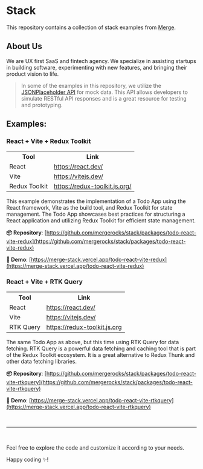 # Stack

This repository contains a collection of stack examples from [Merge](https://merge.rocks).

## About Us

We are UX first SaaS and fintech agency. We specialize in assisting startups in building software, experimenting with new features, and bringing their product vision to life.

> In some of the examples in this repository, we utilize the [JSONPlaceholder API](https://jsonplaceholder.typicode.com/) for mock data. This API allows developers to simulate RESTful API responses and is a great resource for testing and prototyping.

## Examples:

### React + Vite + Redux Toolkit

<table>
  <tr>
    <th>Tool</th>
    <th>Link</th>
  </tr>
  <tr>
    <td>React</td>
    <td><a href="https://react.dev/">https://react.dev/</a></td>
  </tr>
  <tr>
    <td>Vite</td>
    <td><a href="https://vitejs.dev/">https://vitejs.dev/</a></td>
  </tr>
  <tr>
    <td>Redux Toolkit</td>
    <td><a href="https://redux-toolkit.js.org/">https://redux-toolkit.js.org/</a></td>
  </tr>
</table>

This example demonstrates the implementation of a Todo App using the React framework, Vite as the build tool, and Redux Toolkit for state management. The Todo App showcases best practices for structuring a React application and utilizing Redux Toolkit for efficient state management.

**📦 Repository**: [https://github.com/mergerocks/stack/packages/todo-react-vite-redux](https://github.com/mergerocks/stack/packages/todo-react-vite-redux)

**🚀 Demo**: [https://merge-stack.vercel.app/todo-react-vite-redux](https://merge-stack.vercel.app/todo-react-vite-redux)

### React + Vite + RTK Query

<table>
  <tr>
    <th>Tool</th>
    <th>Link</th>
  </tr>
  <tr>
    <td>React</td>
    <td><a href="https://react.dev/">https://react.dev/</a></td>
  </tr>
  <tr>
    <td>Vite</td>
    <td><a href="https://vitejs.dev/">https://vitejs.dev/</a></td>
  </tr>
  <tr>
    <td>RTK Query</td>
    <td><a href="https://redux-toolkit.js.org/rtk-query/overview">https://redux-toolkit.js.org</a></td>
  </tr>
</table>

The same Todo App as above, but this time using RTK Query for data fetching. RTK Query is a powerful data fetching and caching tool that is part of the Redux Toolkit ecosystem. It is a great alternative to Redux Thunk and other data fetching libraries.

**📦 Repository**: [https://github.com/mergerocks/stack/packages/todo-react-vite-rtkquery](https://github.com/mergerocks/stack/packages/todo-react-vite-rtkquery)

**🚀 Demo**: [https://merge-stack.vercel.app/todo-react-vite-rtkquery](https://merge-stack.vercel.app/todo-react-vite-rtkquery)

<br>
<hr>
<br>

Feel free to explore the code and customize it according to your needs.

Happy coding ✨!
